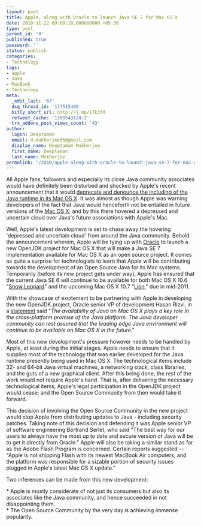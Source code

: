 ```yaml
---
layout: post
title: Apple, along with Oracle to launch Java SE 7 for Mac OS X
date: 2010-11-22 09:00:18.000000000 +05:30
type: post
parent_id: '0'
published: true
password: ''
status: publish
categories:
- Technology
tags:
- apple
- Java
- MacBook
- Technology
meta:
  _edit_last: '67'
  dsq_thread_id: '177515406'
  bitly_short_url: http://j.mp/iTk3f0
  retweet_cache: '1309543124:2'
  trx_addons_post_views_count: '43'
author:
  login: Deeptaman
  email: d.mukherjee05@gmail.com
  display_name: Deeptaman Mukherjee
  first_name: Deeptaman
  last_name: Mukherjee
permalink: "/2010/apple-along-with-oracle-to-launch-java-se-7-for-mac-os-x/"
---
```

<p>All Apple fans, followers and especially its close Java community associates would have definitely been disturbed and shocked by Apple's recent announcement that it would <a href="http://www.digitaltrends.com/computing/apple-omits-flash-from-new-macbook-airs-deprecates-java/">deprecate and denounce the including of the Java runtime in its Mac OS X</a>. It was almost as though Apple was warning developers of the fact that Java would henceforth not be entailed in future versions of the <a href="http://www.apple.com/macosx/">Mac OS X</a>; and by this there hovered a depressed and uncertain cloud over Java's future associations with Apple's Mac. </p>
<p><!--more--></p>
<p>Well, Apple's latest development is set to chase away the hovering 'depressed and uncertain cloud' from around the Java community. Behold the announcement wherein, Apple will be tying up with <a href="http://www.oracle.com/">Oracle</a> to launch a new OpenJDK project for Mac OS X that will make a Java SE 7 implementation available for Mac OS X as an open source project. It comes as quite a surprise for technologists to learn that Apple will be contributing towards the development of an Open Source Java for its Mac systems. Temporarily (before its new project gets under way), Apple has ensured that the current Java SE 6 will continue to be available for both Mac OS X 10.6 "<a href="http://www.apple.com/macosx/">Snow Leopard</a>" and the upcoming Mac OS X 10.7 "<a href="http://www.apple.com/macosx/lion/">Lion</a>," due in mid-2011.</p>
<p>With the showcase of excitement to be partnering with Apple in developing the new OpenJDK project, Oracle senior VP of development Hasan Rizvi, in a <a href="http://www.apple.com/pr/library/2010/11/12openjdk.html">statement</a> said "<em>The availability of Java on Mac OS X plays a key role in the cross-platform promise of the Java platform. The Java developer community can rest assured that the leading edge Java environment will continue to be available on Mac OS X in the future</em>."</p>
<p>Most of this new development's pressure however needs to be handled by Apple, at least during the initial stages. Apple needs to ensure that it supplies most of the technology that was earlier developed for the Java runtime presently being used in Mac OS X. The technological items include 32- and 64-bit Java virtual machines, a networking stack, class libraries, and the guts of a new graphical client. After this being done, the rest of the work would not require Apple's hand. That is, after delivering the necessary technological items, Apple's legal participation in the OpenJDK project would cease; and the Open Source Community from then would take it forward. </p>
<p>This decision of involving the Open Source Community in the new project would stop Apple from distributing updates to Java - including security patches. Taking note of this decision and defending it was Apple senior VP of software engineering Bertrand Serlet, who said "The best way for our users to always have the most up to date and secure version of Java will be to get it directly from Oracle." Apple will also be taking a similar stand as far as the Adobe Flash Program is concerned. Certain reports suggested -- "Apple is not shipping Flash with its newest MacBook Air computers, and the platform was responsible for a sizable portion of security issues plugged in Apple's latest Mac OS X update."</p>
<p>Two inferences can be made from this new development:</p>
<p>* Apple is mostly considerate of not just its consumers but also its associates like the Java community, and hence succeeded in not disappointing them.<br />
* The Open Source Community by the very day is achieving immense popularity.</p>
